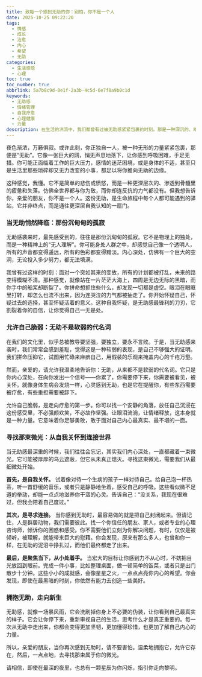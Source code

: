 ```yaml
---
title: 致每一个感到无助的你：别怕，你不是一个人
date: 2025-10-25 09:22:20
tags:
  - 情感
  - 成长
  - 治愈
  - 内心
  - 希望
  - 无助
categories:
  - 生活感悟
  - 心理
toc: true
toc_number: true
abbrlink: 5a7b8c9d-0e1f-2a3b-4c5d-6e7f8a9b0c1d
keywords:
  - 无助感
  - 情绪管理
  - 自我疗愈
  - 心理健康
  - 力量
description: 在生活的洪流中，我们都曾有过被无助感紧紧包裹的时刻。那是一种深沉的、难以言喻的失落，仿佛置身孤岛。这篇文章，想与你一同温柔地探索这份感受，理解它的来由，并最终，在那些看似无解的困境里，找到属于我们自己的微光与力量。请相信，你不是一个人在面对。
---
```


夜色渐浓，万籁俱寂。或许此刻，你正独自一人，被一种无形的力量紧紧包裹，那便是“无助”。它像一张巨大的网，悄无声息地落下，让你感到呼吸困难，手足无措。你可能正面临着工作的巨大压力，感情的迷茫困境，或是身体的不适，甚至只是生活里那些琐碎却又无力改变的小事，都足以将你推向无助的边缘。

这种感觉，我懂。它不是简单的悲伤或愤怒，而是一种更深层次的、渗透到骨髓里的疲惫和失落。仿佛全世界都与你为敌，而你却连反抗的力气都没有。但我想告诉你，亲爱的朋友，你不是一个人。这份无助，是生命旅程中每个人都可能遇到的驿站，它并非终点，而是通往更深层自我认知的一扇门。

### 当无助悄然降临：那份沉甸甸的孤寂

无助感袭来时，最先感受到的，往往是那份沉甸甸的孤寂。它不是物理上的独处，而是一种精神上的“无人理解”。你可能身处人群之中，却感觉自己像一个透明人，所有的声音都变得遥远，所有的色彩都变得黯淡。内心深处，仿佛有一个巨大的空洞，无论投入多少努力，都无法填满。

我曾有过这样的时刻：面对一个突如其来的变故，所有的计划都被打乱，未来的路变得模糊不清。那种感觉，就像站在一片茫茫大海上，四周是无边无际的黑暗，而你手中的船桨却断裂了。你拼命想抓住些什么，却发现一切都是虚空。眼泪在眼眶里打转，却怎么也流不出来，因为连哭泣的力气都被抽走了。你开始怀疑自己，怀疑过去的选择，甚至怀疑活着的意义。这种自我怀疑，是无助感最锋利的刀刃，它割裂着你的自信，让你觉得自己一无是处。

### 允许自己脆弱：无助不是软弱的代名词

在我们的文化里，似乎总被教导要坚强，要独立，要永不言败。于是，当无助感来袭时，我们常常会感到羞耻，觉得这是一种软弱的表现，是自己不够强大的证明。我们拼命压抑它，试图用忙碌来麻痹自己，用假装的乐观来掩盖内心的千疮万壑。

然而，亲爱的，请允许我温柔地告诉你：无助，从来都不是软弱的代名词。它只是你内心深处，在向你发出一个信号——你累了，你需要停下来，你需要被看见，被关怀。就像身体生病会发烧一样，心灵感到无助，也是它在提醒你，有些东西需要被疗愈，有些重担需要被卸下。

允许自己脆弱，是走向疗愈的第一步。你可以找一个安静的角落，放任自己沉浸在这份感受里，不必强颜欢笑，不必故作坚强。让眼泪流淌，让情绪释放，这本身就是一种力量。它意味着你足够勇敢，敢于面对自己内心最真实、最不堪的一面。

### 寻找那束微光：从自我关怀到连接世界

当无助感最深重的时候，我们往往会忘记，其实我们内心深处，一直都藏着一束微光。它可能被厚厚的乌云遮蔽，但它从未真正熄灭。寻找这束微光，需要我们从最细微处开始。

**首先，是自我关怀。** 试着像对待一个生病的孩子一样对待自己。给自己泡一杯热茶，听一首舒缓的音乐，或者只是静静地坐着，感受自己的呼吸。这些看似微不足道的举动，却能一点点地滋养你干涸的心灵。告诉自己：“没关系，我现在很难过，但我会陪着自己度过。”

**其次，是寻求连接。** 当你感到无助时，最容易做的就是把自己封闭起来。但请记住，人是群居动物，我们需要彼此。找一个你信任的朋友、家人，或者专业的心理咨询师，倾诉你的困惑和感受。你不需要他们立刻为你解决问题，有时，仅仅是被倾听，被理解，就能带来巨大的慰藉。你会发现，原来有那么多人，也曾和你一样，在无助的泥沼中挣扎过，而他们最终都走了出来。

**最后，是聚焦当下，从小处着手。** 当宏大的目标让你感到力不从心时，不妨把目光放回到眼前。完成一件小事，比如整理桌面，做一顿简单的饭菜，或者只是出门散步十分钟。这些小小的成就感，会像星星之火，一点点点亮你内心的希望。你会发现，即使在最黑暗的时刻，你依然有能力去创造一些美好。

### 拥抱无助，走向新生

无助感，就像一场暴风雨，它会洗刷掉你身上不必要的伪装，让你看到自己最真实的样子。它会让你停下来，重新审视自己的生活，思考什么才是真正重要的。每一次从无助中走出来，你都会变得更加坚韧，更加懂得珍惜，也更加了解自己内心的力量。

所以，亲爱的朋友，当你再次感到无助时，请不要害怕。温柔地拥抱它，允许它存在，然后，一点点地，去寻找那束属于你的微光。

请相信，即使在最深的夜里，也总有一颗星辰为你闪烁，指引你走向黎明。